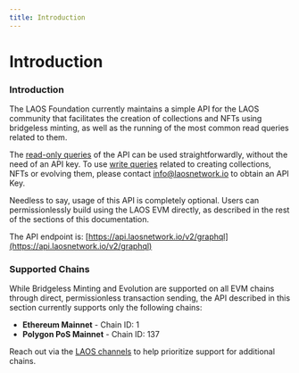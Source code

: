 ```yaml
---
title: Introduction
---
```


# Introduction

### Introduction

The LAOS Foundation currently maintains a simple API for the LAOS community that facilitates the creation of collections and NFTs using bridgeless minting, as well as the running of the most common read queries related to them.

The [read-only queries](/api/read-queries/AllCollectionAssets.md) of the API can be used straightforwardly, without the need of an API key. To use [write queries](/api/write-queries/MintNFT.md) related to creating collections, NFTs or evolving them, please contact info@laosnetwork.io to obtain an API Key.

Needless to say, usage of this API is completely optional. Users can permissionlessly build using the LAOS EVM directly, as described in the rest of the sections of this documentation.

The API endpoint is: [https://api.laosnetwork.io/v2/graphql](https://api.laosnetwork.io/v2/graphql)

### Supported Chains

While Bridgeless Minting and Evolution are supported on all EVM chains through direct, permissionless transaction sending, the API described in this section currently supports only the following chains:

* **Ethereum Mainnet** - Chain ID: 1
* **Polygon PoS Mainnet** - Chain ID: 137

Reach out via the [LAOS channels](https://laosnetwork.io/community) to help prioritize support for additional chains.
